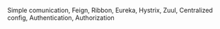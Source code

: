 Simple comunication, Feign, Ribbon, 
Eureka, Hystrix, Zuul, 
Centralized config, 
Authentication, Authorization 
